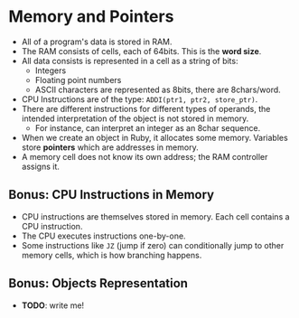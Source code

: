 # Memory and Pointers

* All of a program's data is stored in RAM.
* The RAM consists of cells, each of 64bits. This is the **word size**.
* All data consists is represented in a cell as a string of bits:
    * Integers
    * Floating point numbers
    * ASCII characters are represented as 8bits, there are 8chars/word.
* CPU Instructions are of the type: `ADDI(ptr1, ptr2, store_ptr)`.
* There are different instructions for different types of operands, the
  intended interpretation of the object is not stored in memory.
    * For instance, can interpret an integer as an 8char sequence.
* When we create an object in Ruby, it allocates some memory. Variables
  store **pointers** which are addresses in memory.
* A memory cell does not know its own address; the RAM controller
  assigns it.

## Bonus: CPU Instructions in Memory

* CPU instructions are themselves stored in memory. Each cell contains
  a CPU instruction.
* The CPU executes instructions one-by-one.
* Some instructions like `JZ` (jump if zero) can conditionally jump to
  other memory cells, which is how branching happens.

## Bonus: Objects Representation

* **TODO**: write me!
